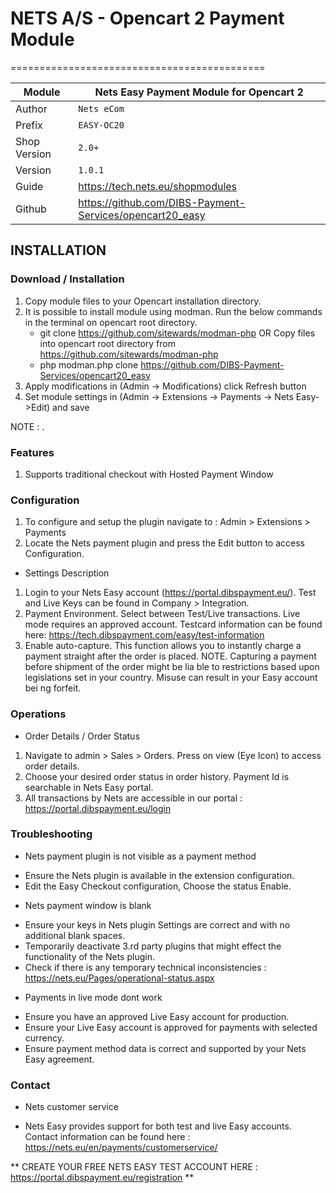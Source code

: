 # NETS A/S - Opencart 2 Payment Module
============================================

|Module | Nets Easy Payment Module for Opencart 2
|------|----------
|Author | `Nets eCom`
|Prefix | `EASY-OC20`
|Shop Version | `2.0+`
|Version | `1.0.1`
|Guide | https://tech.nets.eu/shopmodules
|Github | https://github.com/DIBS-Payment-Services/opencart20_easy

## INSTALLATION

### Download / Installation

1. Copy module files to your Opencart installation directory.
2. It is possible to install module using modman.
   Run the below commands in the terminal on opencart root directory.
	- git clone https://github.com/sitewards/modman-php OR Copy files into opencart root directory from https://github.com/sitewards/modman-php
	- php modman.php clone https://github.com/DIBS-Payment-Services/opencart20_easy
3. Apply modifications in (Admin -> Modifications) click Refresh button
3. Set module settings in (Admin -> Extensions -> Payments -> Nets Easy->Edit) and save

NOTE : .

### Features
1. Supports traditional checkout with Hosted Payment Window


### Configuration
1. To configure and setup the plugin navigate to : Admin > Extensions > Payments 
2. Locate the Nets payment plugin and press the Edit button to access Configuration.

* Settings Description
1. Login to your Nets Easy account (https://portal.dibspayment.eu/). Test and Live Keys can be found in Company > Integration.
2. Payment Environment. Select between Test/Live transactions. Live mode requires an approved account. Testcard information can be found here: https://tech.dibspayment.com/easy/test-information 
3. Enable auto-capture. This function allows you to instantly charge a payment straight after the order is placed.
   NOTE. Capturing a payment before shipment of the order might be lia ble to restrictions based upon legislations set in your country. Misuse can result in your Easy account bei ng forfeit.

### Operations
* Order Details / Order Status
1. Navigate to admin > Sales > Orders. Press on view (Eye Icon) to access order details.
2. Choose your desired order status in order history. Payment Id is searchable in Nets Easy portal.
3. All transactions by Nets are accessible in our portal : https://portal.dibspayment.eu/login

### Troubleshooting
* Nets payment plugin is not visible as a payment method
- Ensure the Nets plugin is available in the extension configuration.
- Edit the Easy Checkout configuration, Choose the status Enable.

* Nets payment window is blank
- Ensure your keys in Nets plugin Settings are correct and with no additional blank spaces.
- Temporarily deactivate 3.rd party plugins that might effect the functionality of the Nets plugin.
- Check if there is any temporary technical inconsistencies : https://nets.eu/Pages/operational-status.aspx

* Payments in live mode dont work
- Ensure you have an approved Live Easy account for production.
- Ensure your Live Easy account is approved for payments with selected currency.
- Ensure payment method data is correct and supported by your Nets Easy agreement.

### Contact
* Nets customer service
- Nets Easy provides support for both test and live Easy accounts. Contact information can be found here : https://nets.eu/en/payments/customerservice/

** CREATE YOUR FREE NETS EASY TEST ACCOUNT HERE : https://portal.dibspayment.eu/registration **

